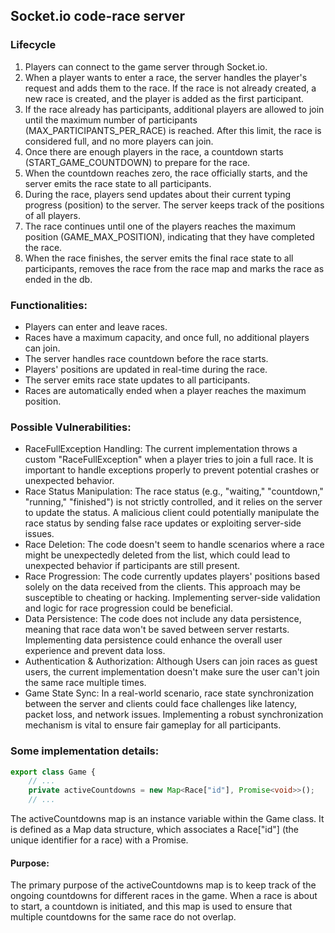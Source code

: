 ## Socket.io code-race server

### Lifecycle


1. Players can connect to the game server through Socket.io.
2. When a player wants to enter a race, the server handles the player's request and adds them to the race. If the race is not already created, a new race is created, and the player is added as the first participant.
3. If the race already has participants, additional players are allowed to join until the maximum number of participants (MAX_PARTICIPANTS_PER_RACE) is reached. After this limit, the race is considered full, and no more players can join.
4. Once there are enough players in the race, a countdown starts (START_GAME_COUNTDOWN) to prepare for the race.
5. When the countdown reaches zero, the race officially starts, and the server emits the race state to all participants.
6. During the race, players send updates about their current typing progress (position) to the server. The server keeps track of the positions of all players.
7. The race continues until one of the players reaches the maximum position (GAME_MAX_POSITION), indicating that they have completed the race.
8. When the race finishes, the server emits the final race state to all participants, removes the race from the race map and marks the race as ended in the db.

### Functionalities:

- Players can enter and leave races.
- Races have a maximum capacity, and once full, no additional players can join.
- The server handles race countdown before the race starts.
- Players' positions are updated in real-time during the race.
- The server emits race state updates to all participants.
- Races are automatically ended when a player reaches the maximum position.

### Possible Vulnerabilities:

- RaceFullException Handling: The current implementation throws a custom "RaceFullException" when a player tries to join a full race. It is important to handle exceptions properly to prevent potential crashes or unexpected behavior.
- Race Status Manipulation: The race status (e.g., "waiting," "countdown," "running," "finished") is not strictly controlled, and it relies on the server to update the status. A malicious client could potentially manipulate the race status by sending false race updates or exploiting server-side issues.
- Race Deletion: The code doesn't seem to handle scenarios where a race might be unexpectedly deleted from the list, which could lead to unexpected behavior if participants are still present.
- Race Progression: The code currently updates players' positions based solely on the data received from the clients. This approach may be susceptible to cheating or hacking. Implementing server-side validation and logic for race progression could be beneficial.
- Data Persistence: The code does not include any data persistence, meaning that race data won't be saved between server restarts. Implementing data persistence could enhance the overall user experience and prevent data loss.
- Authentication & Authorization: Although Users can join races as guest users, the current implementation doesn't make sure the user can't join the same race multiple times.
- Game State Sync: In a real-world scenario, race state synchronization between the server and clients could face challenges like latency, packet loss, and network issues. Implementing a robust synchronization mechanism is vital to ensure fair gameplay for all participants.

### Some implementation details:

```typescript
export class Game {
    // ...
    private activeCountdowns = new Map<Race["id"], Promise<void>>();
    // ...
```
The activeCountdowns map is an instance variable within the Game class. It is defined as a Map data structure, which associates a Race["id"] (the unique identifier for a race) with a Promise<void>.

#### Purpose:
The primary purpose of the activeCountdowns map is to keep track of the ongoing countdowns for different races in the game. When a race is about to start, a countdown is initiated, and this map is used to ensure that multiple countdowns for the same race do not overlap.